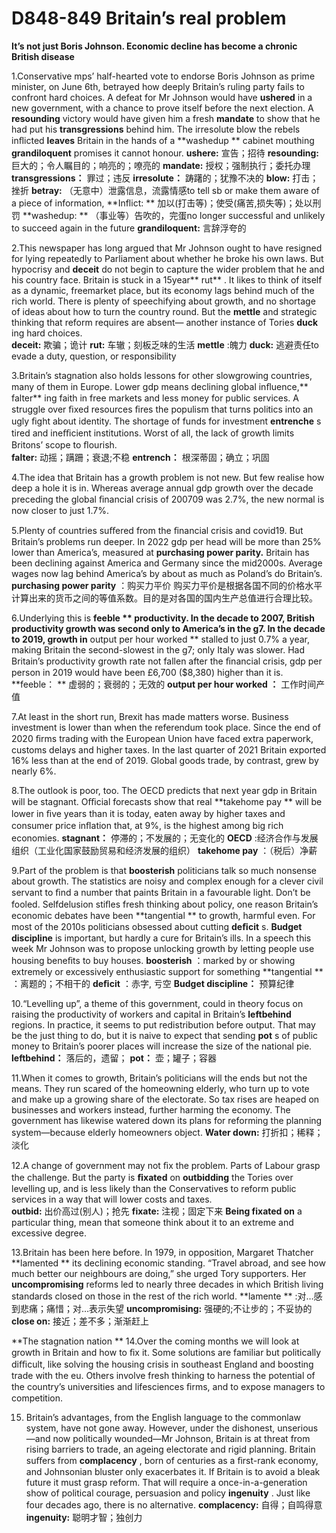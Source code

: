 # D848-849 Britain’s real problem 
**It’s not just Boris Johnson. Economic decline has become a chronic British disease** 

1.Conservative mps’ half­-hearted vote to endorse Boris Johnson as prime minister, on June 6th, betrayed how deeply Britain’s ruling party fails to confront hard choices. A defeat for Mr Johnson would have **ushered**  in a new government, with a chance to prove itself before the next election. A **resounding**  victory would have given him a fresh **mandate**  to show that he had put his **transgressions**  behind him. The irresolute blow the rebels inﬂicted **leaves**  Britain in the hands of a **washed­up ** cabinet mouthing **grandiloquent**  promises it cannot honour. 
**ushere:** 宣告；招待
**resounding:** 巨大的；令人瞩目的；响亮的；嘹亮的
**mandate:** 授权；强制执行；委托办理
**transgressions：** 罪过；违反
**irresolute：** 踌躇的；犹豫不决的
**blow:** 打击；挫折
**betray:** （无意中）泄露信息，流露情感to tell sb or make them aware of a piece of information, 
**Inflict: ** 加以(打击等)；使受(痛苦,损失等)；处以刑罚
**washed­up: ** （事业等）告吹的，完蛋no longer successful and unlikely to succeed again in the future
**grandiloquent:** 言辞浮夸的

2.This newspaper has long argued that Mr Johnson ought to have resigned for lying repeatedly to Parliament about whether he broke his own laws. But hypocrisy and **deceit**  do not begin to capture the wider problem that he and his country face. Britain is stuck in a 15­year** rut** . It likes to think of itself as a dynamic, free­market place, but its economy lags behind much of the rich world. There is plenty of speechifying about growth, and no shortage of ideas about how to turn the country round. But the **mettle**  and strategic thinking that reform requires are absent— another instance of Tories **duck** ing hard choices.  
**deceit:** 欺骗；诡计
**rut:** 车辙；刻板乏味的生活
**mettle** :魄力
**duck:** 逃避责任to evade a duty, question, or responsibility

3.Britain’s stagnation also holds lessons for other slow­growing countries, many of them in Europe. Lower gdp means declining global inﬂuence,** falter** ing faith in free markets and less money for public services. A struggle over ﬁxed resources ﬁres the populism that turns politics into an ugly ﬁght about identity. The shortage of funds for investment **entrenche** s tired and ineﬃcient institutions. Worst of all, the lack of growth limits Britons’ scope to ﬂourish.  
**falter:** 动摇；蹒跚；衰退;不稳
**entrench：** 根深蒂固；确立；巩固

4.The idea that Britain has a growth problem is not new. But few realise how deep a hole it is in. Whereas average annual gdp growth over the decade preceding the global ﬁnancial crisis of 2007­09 was 2.7%, the new normal is now closer to just 1.7%.

5.Plenty of countries suﬀered from the ﬁnancial crisis and covid­19. But Britain’s problems run deeper. In 2022 gdp per head will be more than 25% lower than America’s, measured at **purchasing ­power parity.**  Britain has been declining against America and Germany since the mid­2000s. Average wages now lag behind America’s by about as much as Poland’s do Britain’s.  
**purchasing ­power parity** ：购买力平价
购买力平价是根据各国不同的价格水平计算出来的货币之间的等值系数。目的是对各国的国内生产总值进行合理比较。

6.Underlying this is **feeble ** productivity. In the decade to 2007, British productivity growth was second only to America’s in the g7. In the decade to 2019, growth in** output per hour worked ** stalled to just 0.7% a year, making Britain the second­-slowest in the g7; only Italy was slower. Had Britain’s productivity growth rate not fallen after the ﬁnancial crisis, gdp per person in 2019 would have been £6,700 ($8,380) higher than it is.  
**feeble： ** 虚弱的；衰弱的；无效的
**output per hour worked ：** 工作时间产值

7.At least in the short run, Brexit has made matters worse. Business investment is lower than when the referendum took place. Since the end of 2020 ﬁrms trading with the European Union have faced extra paperwork, customs delays and higher taxes. In the last quarter of 2021 Britain exported 16% less than at the end of 2019. Global goods trade, by contrast, grew by nearly 6%.

8.The outlook is poor, too. The OECD predicts that next year gdp in Britain will be stagnant. Oﬃcial forecasts show that real **takehome pay ** will be lower in ﬁve years than it is today, eaten away by higher taxes and consumer ­price inﬂation that, at 9%, is the highest among big rich economies.
**stagnant：** 停滞的；不发展的；无变化的
**OECD** :经济合作与发展组织（工业化国家鼓励贸易和经济发展的组织）
**takehome pay** ：（税后）净薪 

9.Part of the problem is that **boosterish**  politicians talk so much nonsense about growth. The statistics are noisy and complex enough for a clever civil servant to ﬁnd a number that paints Britain in a favourable light. Don’t be fooled. Self­delusion stiﬂes fresh thinking about policy, one reason Britain’s economic debates have been **tangential ** to growth, harmful even. For most of the 2010s politicians obsessed about cutting **deﬁcit** s. **Budget discipline**  is important, but hardly a cure for Britain’s ills. In a speech this week Mr Johnson was to propose unlocking growth by letting people use housing beneﬁts to buy houses. 
**boosterish** ：marked by or showing extremely or excessively enthusiastic support for something
**tangential ** ：离题的；不相干的
**deﬁcit** ：赤字, 亏空
**Budget discipline：** 预算纪律

10.“Levelling up”, a theme of this government, could in theory focus on raising the productivity of workers and capital in Britain’s **left­behind**  regions. In practice, it seems to put redistribution before output. That may be the just thing to do, but it is naive to expect that sending **pot** s of public money to Britain’s poorer places will increase the size of the national pie. 
**left­behind：** 落后的，遗留；
**pot：** 壶；罐子；容器

11.When it comes to growth, Britain’s politicians will the ends but not the means. They run scared of the homeowning elderly, who turn up to vote and make up a growing share of the electorate. So tax rises are heaped on businesses and workers instead, further harming the economy. The government has likewise watered down its plans for reforming the planning system—because elderly homeowners object. 
**Water down:** 打折扣；稀释；淡化
 
12.A change of government may not ﬁx the problem. Parts of Labour grasp the challenge. But the party is **ﬁxated**  on **outbidding**  the Tories over levelling up, and is less likely than the Conservatives to reform public services in a way that will lower costs and taxes.  
**outbid:** 出价高过(别人)；抢先
**fixate:** 注视；固定下来
**Being fixated on**  a particular thing, mean that someone think about it to an extreme and excessive degree.

13.Britain has been here before. In 1979, in opposition, Margaret Thatcher **lamented ** its declining economic standing. “Travel abroad, and see how much better our neighbours are doing,” she urged Tory supporters. Her **uncompromising**  reforms led to nearly three decades in which British living standards closed on those in the rest of the rich world.
**lamente ** :对…感到悲痛；痛惜；对…表示失望
**uncompromising:** 强硬的;不让步的；不妥协的
**close on:** 接近；差不多；渐渐赶上

**The stagnation nation ** 
14.Over the coming months we will look at growth in Britain and how to ﬁx it. Some solutions are familiar but politically diﬃcult, like solving the housing crisis in south­east England and boosting trade with the eu. Others involve fresh thinking to harness the potential of the country’s universities and life­sciences ﬁrms, and to expose managers to competition. 

15. Britain’s advantages, from the English language to the common­law system, have not gone away. However, under the dishonest, unserious—and now politically wounded—Mr Johnson, Britain is at threat from rising barriers to trade, an ageing electorate and rigid planning. Britain suﬀers from **complacency** , born of centuries as a ﬁrst-­rank economy, and Johnsonian bluster only exacerbates it. If Britain is to avoid a bleak future it must grasp reform. That will require a once-­in-­a­-generation show of political courage, persuasion and policy **ingenuity** . Just like four decades ago, there is no alternative. 
**complacency:** 自得；自鸣得意
**ingenuity:** 聪明才智；独创力

